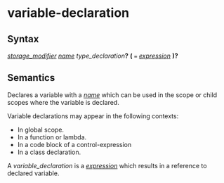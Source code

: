 # variable-declaration

## Syntax

[_storage_modifier_](storage_modifier.md) [_name_](name.md) _type_declaration_**?** __(__ `=` [_expression_](expression.md) __)?__

## Semantics
Declares a variable with a [_name_](name.md) which can be used in the scope or
child scopes where the variable is declared.

Variable declarations may appear in the following contexts:
 - In global scope.
 - In a function or lambda.
 - In a code block of a control-expression
 - In a class declaration.

A _variable_declaration_ is a [_expression_](expression.md) which results in a reference
to declared variable.

